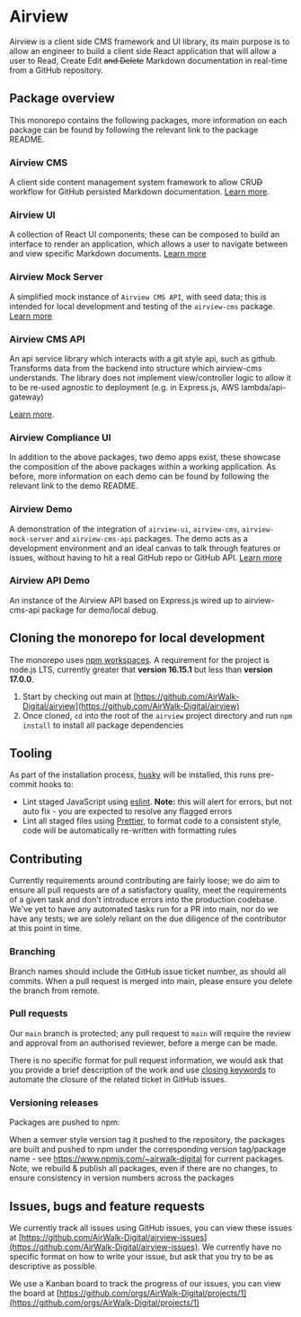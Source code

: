 # Airview

Airview is a client side CMS framework and UI library, its main purpose is to allow an engineer to build a client side React application that will allow a user to Read, Create Edit ~~and Delete~~ Markdown documentation in real-time from a GitHub repository.

## Package overview

This monorepo contains the following packages, more information on each package can be found by following the relevant link to the package README.

### Airview CMS

A client side content management system framework to allow CRU~~D~~ workflow for GitHub persisted Markdown documentation. [Learn more](packages/airview-cms).

### Airview UI

A collection of React UI components; these can be composed to build an interface to render an application, which allows a user to navigate between and view specific Markdown documents. [Learn more](packages/airview-ui)

### Airview Mock Server

A simplified mock instance of `Airview CMS API`, with seed data; this is intended for local development and testing of the `airview-cms` package. [Learn more](packages/airview-mock-server)

### Airview CMS API

An api service library which interacts with a git style api, such as github. Transforms data from the backend into structure which airview-cms understands. The library does not implement view/controller logic to allow it to be re-used agnostic to deployment (e.g. in Express.js, AWS lambda/api-gateway)

[Learn more](packages/airview-cms-api).

### Airview Compliance UI

In addition to the above packages, two demo apps exist, these showcase the composition of the above packages within a working application. As before, more information on each demo can be found by following the relevant link to the demo README.

### Airview Demo

A demonstration of the integration of `airview-ui`, `airview-cms`, `airview-mock-server` and `airview-cms-api` packages. The demo acts as a development environment and an ideal canvas to talk through features or issues, without having to hit a real GitHub repo or GitHub API. [Learn more](apps/airview-demo)

### Airview API Demo

An instance of the Airview API based on Express.js wired up to airview-cms-api package for demo/local debug.

## Cloning the monorepo for local development

The monorepo uses [npm workspaces](https://docs.npmjs.com/cli/v8/using-npm/workspaces). A requirement for the project is node.js LTS, currently greater that **version 16.15.1** but less than **version 17.0.0**.

1. Start by checking out main at [https://github.com/AirWalk-Digital/airview](https://github.com/AirWalk-Digital/airview)
2. Once cloned, `cd` into the root of the `airview` project directory and run `npm install` to install all package dependencies

## Tooling

As part of the installation process, [husky](https://typicode.github.io/husky/#/) will be installed, this runs pre-commit hooks to:

- Lint staged JavaScript using [eslint](https://eslint.org/). **Note:** this will alert for errors, but not auto fix - you are expected to resolve any flagged errors
- Lint all staged files using [Prettier](https://prettier.io/), to format code to a consistent style, code will be automatically re-written with formatting rules

## Contributing

Currently requirements around contributing are fairly loose; we do aim to ensure all pull requests are of a satisfactory quality, meet the requirements of a given task and don't introduce errors into the production codebase. We've yet to have any automated tasks run for a PR into main, nor do we have any tests; we are solely reliant on the due diligence of the contributor at this point in time.

### Branching

Branch names should include the GitHub issue ticket number, as should all commits. When a pull request is merged into main, please ensure you delete the branch from remote.

### Pull requests

Our `main` branch is protected; any pull request to `main` will require the review and approval from an authorised reviewer, before a merge can be made.

There is no specific format for pull request information, we would ask that you provide a brief description of the work and use [closing keywords](https://docs.github.com/en/issues/tracking-your-work-with-issues/linking-a-pull-request-to-an-issue) to automate the closure of the related ticket in GitHub issues.

### Versioning releases

Packages are pushed to npm:

When a semver style version tag it pushed to the repository, the packages are built and pushed to npm under the corresponding version tag/package name - see https://www.npmjs.com/~airwalk-digital for current packages. Note, we rebuild & publish all packages, even if there are no changes, to ensure consistency in version numbers across the packages

## Issues, bugs and feature requests

We currently track all issues using GitHub issues, you can view these issues at [https://github.com/AirWalk-Digital/airview-issues](https://github.com/AirWalk-Digital/airview-issues). We currently have no specific format on how to write your issue, but ask that you try to be as descriptive as possible.

We use a Kanban board to track the progress of our issues, you can view the board at [https://github.com/orgs/AirWalk-Digital/projects/1](https://github.com/orgs/AirWalk-Digital/projects/1)
